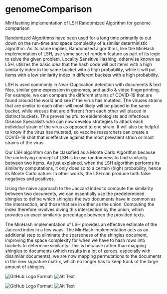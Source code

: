 # genomeComparison
MinHashing implementation of LSH Randomized Algorithm for genome comparison

Randomized Algorithms have been used for a long time primarily to cut down on the run-time and space complexity of a similar deterministic algorithm. As its name implies, Randomized algorithms, like the MinHash implementation of LSH, use some sort of random feature as part of its logic to solve the given problem. Locality Sensitive Hashing, otherwise known as LSH, utilizes the basic idea that the hash code will put items with a high similarity index in the same bucket with a high probability, while it will put items with a low similarity index in different buckets with a high probability. 

LSH is used commonly in Near-Duplication detection with documents & text files, similar gene expression in genomes, and audio & video fingerprinting. For example, we can compare the different strains of COVID-19 that are found around the world and see if the virus has mutated. The viruses strains that are similar to each other will most likely will be placed in the same bucket, while viruses that are different from each other will placed in distinct buckets. This proves helpful to epidemiologists and Infectious Disease Specialists who can now develop strategies to attack each individual strain of the virus as opposed to one strain. It will also be helpful to know if the virus has mutated, so vaccine researchers can create a COVID-19 shot that is effective against the most prevalent strain or most strains of the virus. 

Our LSH algorithm can be classified as a Monte Carlo Algorithm because the underlying concept of LSH is to use randomness to find similarity between two items. As just explained, when the LSH algorithm performs its similarity computations, it only does so to a certain (high) probability, hence its Monte Carlo nature. In other words, the LSH can produce both false negatives and positives.

Using the naive approach to the Jaccard index to compute the similarity between two documents, we can essentially use the predetermined shingles to define which shingles the two documents have in common as the intersection, and those that are in either as the union. Computing the index therefore involves diving this intersection by the union, which provides an exact similarity percentage between the provided texts. 

The MinHash implementation of LSH provides an effective estimate of the Jaccard index in a few ways. The MinHash implementation acts as an additional step to eliminate the sparseness of the shingles document, improving the space complexity for when we have to hash rows into buckets to determine similarity. This is because rather than mapping shingles to documents (which results in a lot of zeroes, especially with dissimilar documents), we are now mapping permutations to the documents in the new signature matrix, which no longer has to keep track of the large amount of shingles. 

![GitHub Logo](/ra-plots/perms_vs_jaccard.png)
Format: ![Alt Text](url)

![GitHub Logo](/ra-plots/rows_vs_jaccard.png)
Format: ![Alt Text](url)